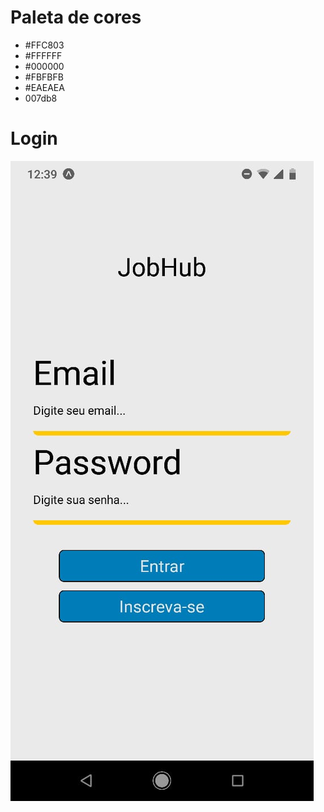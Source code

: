 # Paleta de cores
 * #FFC803
 * #FFFFFF
 * #000000
 * #FBFBFB
 * #EAEAEA
 * 007db8

# Login
<img src="demoImages/login.jpeg"/>